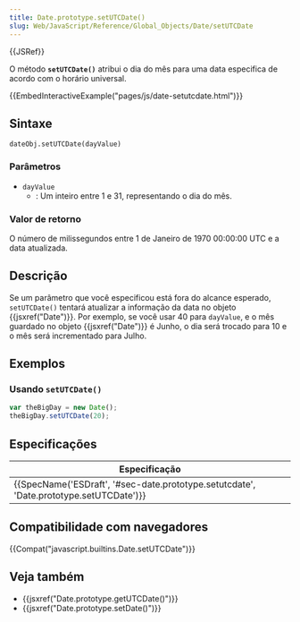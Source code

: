 ```yaml
---
title: Date.prototype.setUTCDate()
slug: Web/JavaScript/Reference/Global_Objects/Date/setUTCDate
---
```

{{JSRef}}

O método **`setUTCDate()`** atribui o dia do mês para uma data especifica de acordo com o horário universal.

{{EmbedInteractiveExample("pages/js/date-setutcdate.html")}}

## Sintaxe

```
dateObj.setUTCDate(dayValue)
```

### Parâmetros

- `dayValue`
  - : Um inteiro entre 1 e 31, representando o dia do mês.

### Valor de retorno

O número de milissegundos entre 1 de Janeiro de 1970 00:00:00 UTC e a data atualizada.

## Descrição

Se um parâmetro que você especificou está fora do alcance esperado, `setUTCDate()` tentará atualizar a informação da data no objeto {{jsxref("Date")}}. Por exemplo, se você usar 40 para `dayValue`, e o mês guardado no objeto {{jsxref("Date")}} é Junho, o dia será trocado para 10 e o mês será incrementado para Julho.

## Exemplos

### Usando `setUTCDate()`

```js
var theBigDay = new Date();
theBigDay.setUTCDate(20);
```

## Especificações

| Especificação                                                                                                        |
| -------------------------------------------------------------------------------------------------------------------- |
| {{SpecName('ESDraft', '#sec-date.prototype.setutcdate', 'Date.prototype.setUTCDate')}} |

## Compatibilidade com navegadores

{{Compat("javascript.builtins.Date.setUTCDate")}}

## Veja também

- {{jsxref("Date.prototype.getUTCDate()")}}
- {{jsxref("Date.prototype.setDate()")}}
